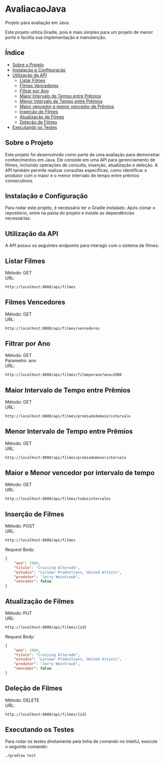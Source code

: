 # AvaliacaoJava

Projeto para avaliação em Java.

Este projeto utiliza Gradle, pois é mais simples para um projeto de menor porte e facilita sua implementação e manutenção.

## Índice
- [Sobre o Projeto](#sobre-o-projeto)
- [Instalação e Configuração](#instalação-e-configuração)
- [Utilização da API](#utilização-da-api)
  - [Listar Filmes](#listar-filmes)
  - [Filmes Vencedores](#filmes-vencedores)
  - [Filtrar por Ano](#filtrar-por-ano)
  - [Maior Intervalo de Tempo entre Prêmios](#maior-intervalo-de-tempo-entre-prêmios)
  - [Menor Intervalo de Tempo entre Prêmios](#menor-intervalo-de-tempo-entre-prêmios)
  - [Maior vencedor e menor vencedor de Prêmios](#maior-e-menor-vencedor-por-intervalo-de-tempo)
  - [Inserção de Filmes](#inserção-de-filmes)
  - [Atualização de Filmes](#atualização-de-filmes)
  - [Deleção de Filmes](#deleção-de-filmes)
- [Executando os Testes](#executando-os-testes)

## Sobre o Projeto
Este projeto foi desenvolvido como parte de uma avaliação para demonstrar conhecimentos em Java. Ele consiste em uma API para gerenciamento de filmes, incluindo operações de consulta, inserção, atualização e deleção. A API também permite realizar consultas específicas, como identificar o produtor com o maior e o menor intervalo de tempo entre prêmios consecutivos.

## Instalação e Configuração
Para rodar este projeto, é necessário ter o Gradle instalado. Após clonar o repositório, entre na pasta do projeto e instale as dependências necessárias:

## Utilização da API
A API possui os seguintes endpoints para interagir com o sistema de filmes:

## Listar Filmes
Método: GET <br>
URL: 
```bash
http://localhost:8080/api/filmes
```

## Filmes Vencedores
Método: GET <br>
URL:
```bash
http://localhost:8080/api/filmes/vencedores
```

## Filtrar por Ano
Método: GET <br>
Parametro: ano <br>
URL:
```bash
http://localhost:8080/api/filmes/filmeporano?ano=1980
```

## Maior Intervalo de Tempo entre Prêmios
Método: GET <br>
URL:
```bash
http://localhost:8080/api/filmes/premiadodemaiorintervalo
```

## Menor Intervalo de Tempo entre Prêmios
Método: GET <br>
URL:
```bash
http://localhost:8080/api/filmes/premiadomenorintervalo
```

## Maior e Menor vencedor por intervalo de tempo
Método: GET <br>
URL:
```bash
http://localhost:8080/api/filmes/todosintervalos
```

## Inserção de Filmes
Método: POST <br>
URL:
```bash
http://localhost:8080/api/filmes
```
Request Body:
```json
{
    "ano": 1980,
    "titulo": "Cruising Alterado",
    "estudio": "Lorimar Productions, United Artists",
    "produtor": "Jerry Weintraub",
    "vencedor": false
}
```

## Atualização de Filmes
Método: PUT <br>
URL:
```bash
http://localhost:8080/api/filmes/{id}
```
Request Body:
```json
{
    "ano": 1980,
    "titulo": "Cruising Alterado",
    "estudio": "Lorimar Productions, United Artists",
    "produtor": "Jerry Weintraub",
    "vencedor": false
}
```

## Deleção de Filmes
Método: DELETE <br>
URL:
```bash
http://localhost:8080/api/filmes/{id}
```

## Executando os Testes
Para rodar os testes diretamente pela linha de comando no IntelliJ, execute o seguinte comando:
```bash
./gradlew test
```